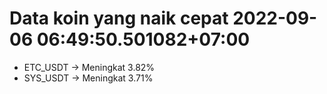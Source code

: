 # Data koin yang naik cepat 2022-09-06 06:49:50.501082+07:00

* ETC_USDT -> Meningkat 3.82%
* SYS_USDT -> Meningkat 3.71%
